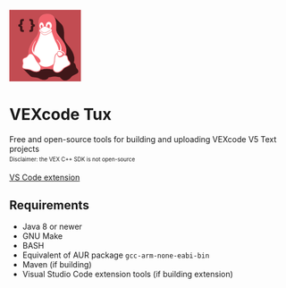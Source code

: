 ![VEXcode Tux logo](https://github.com/Pugduddly/vexcode-tux/blob/master/logosmall.png?raw=true)
# VEXcode Tux
Free and open-source tools for building and uploading VEXcode V5 Text projects
<br/><sup><sub>Disclaimer: the VEX C++ SDK is not open-source</sup></sub>

[VS Code extension](https://marketplace.visualstudio.com/items?itemName=pugduddly.vexcode-tux&ssr=false#overview)

## Requirements
* Java 8 or newer
* GNU Make
* BASH
* Equivalent of AUR package `gcc-arm-none-eabi-bin`
* Maven (if building)
* Visual Studio Code extension tools (if building extension)
